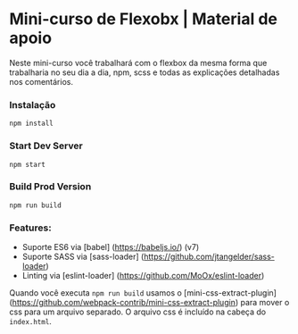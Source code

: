 # Mini-curso de Flexobx | Material de apoio

Neste mini-curso você trabalhará com o flexbox da mesma forma que trabalharia no seu dia a dia, npm, scss e todas as explicações detalhadas nos comentários.


### Instalação

```
npm install
```

### Start Dev Server

```
npm start
```

### Build Prod Version

```
npm run build
```

### Features:

* Suporte ES6 via [babel] (https://babeljs.io/) (v7)
* Suporte SASS via [sass-loader] (https://github.com/jtangelder/sass-loader)
* Linting via [eslint-loader] (https://github.com/MoOx/eslint-loader)

Quando você executa `npm run build` usamos o [mini-css-extract-plugin] (https://github.com/webpack-contrib/mini-css-extract-plugin) para mover o css para um arquivo separado. O arquivo css é incluído na cabeça do `index.html`.
